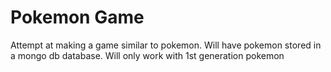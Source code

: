 # Pokemon Game

Attempt at making a game similar to pokemon. Will have pokemon stored in a mongo db database. Will only work with 1st generation pokemon
